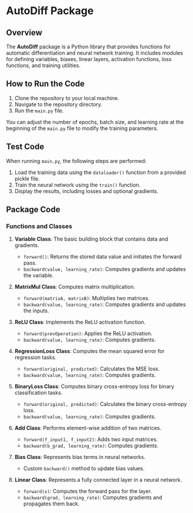 

# AutoDiff Package

## Overview

The **AutoDiff** package is a Python library that provides functions for automatic differentiation and neural network training. It includes modules for defining variables, biases, linear layers, activation functions, loss functions, and training utilities.

## How to Run the Code

1. Clone the repository to your local machine.
2. Navigate to the repository directory.
3. Run the `main.py` file.

You can adjust the number of epochs, batch size, and learning rate at the beginning of the `main.py` file to modify the training parameters.

## Test Code

When running `main.py`, the following steps are performed:

1. Load the training data using the `dataloader()` function from a provided pickle file.
2. Train the neural network using the `train()` function.
3. Display the results, including losses and optional gradients.

## Package Code

### Functions and Classes

1. **Variable Class**: The basic building block that contains data and gradients.
   - `forward()`: Returns the stored data value and initiates the forward pass.
   - `backward(value, learning_rate)`: Computes gradients and updates the variable.

2. **MatrixMul Class**: Computes matrix multiplication.
   - `forward(matrixA, matrixB)`: Multiplies two matrices.
   - `backward(value, learning_rate)`: Computes gradients and updates the inputs.

3. **ReLU Class**: Implements the ReLU activation function.
   - `forward(prevOperation)`: Applies the ReLU activation.
   - `backward(value, learning_rate)`: Computes gradients.

4. **RegressionLoss Class**: Computes the mean squared error for regression tasks.
   - `forward(original, predicted)`: Calculates the MSE loss.
   - `backward(value, learning_rate)`: Computes gradients.

5. **BinaryLoss Class**: Computes binary cross-entropy loss for binary classification tasks.
   - `forward(original, predicted)`: Calculates the binary cross-entropy loss.
   - `backward(value, learning_rate)`: Computes gradients.

6. **Add Class**: Performs element-wise addition of two matrices.
   - `forward(f_input1, f_input2)`: Adds two input matrices.
   - `backward(b_grad, learning_rate)`: Computes gradients.

7. **Bias Class**: Represents bias terms in neural networks.
   - Custom `backward()` method to update bias values.

8. **Linear Class**: Represents a fully connected layer in a neural network.
   - `forward(x)`: Computes the forward pass for the layer.
   - `backward(grad, learning_rate)`: Computes gradients and propagates them back.
